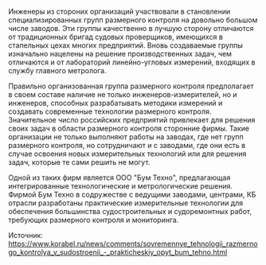 Инженеры из стороних организаций участвовали в становлении специализированных групп размерного контроля на довольно большом числе заводов. Эти группы качественно в лучшую сторону отличаются от традиционных бригад судовых проверщиков, имеющихся в стапельных цехах многих предприятий. Вновь создаваемые группы изначально нацелены на решение производственных задач, чем отличаются и от лабораторий линейно-угловых измерений, входящих в службу главного метролога.

Правильно организованная группа размерного контроля предполагает в своем составе наличие не только инженеров-измерителей, но и инженеров, способных разрабатывать методики измерений и создавать современные технологии размерного контроля. Значительное число российских предприятий привлекает для решения своих задач в области размерного контроля сторонние фирмы. Такие организации не только выполняют работы на заводах, где нет групп размерного контроля, но сотрудничают и с заводами, где они есть в случае освоения новых измерительных технологий или для решения задач, которые те сами решить не могут.

Одной из таких фирм является ООО "Бум Техно", предлагающая интегрированные технологические и метрологические решения. Фирмой Бум Техно в содружестве с ведущими заводами, центрами, КБ отрасли разработаны практические измерительные технологии для обеспечения большинства судостроительных и судоремонтных работ, требующих размерного контроля и мониторинга.

Источник: https://www.korabel.ru/news/comments/sovremennye_tehnologii_razmernogo_kontrolya_v_sudostroenii_-_prakticheskiy_opyt_bum_tehno.html
